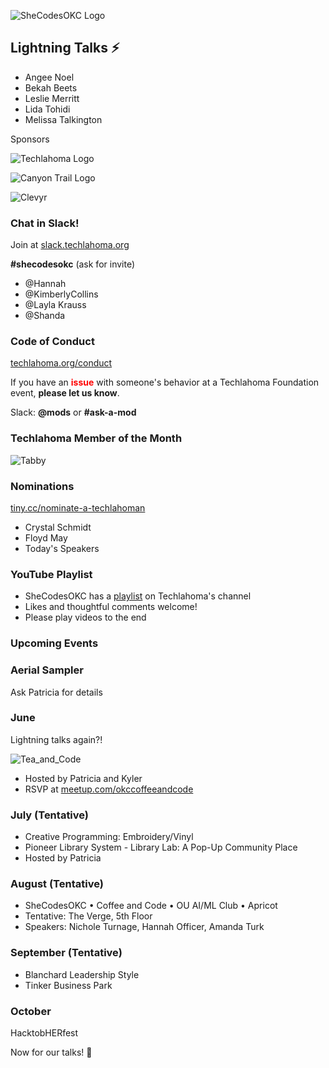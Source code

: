 ![SheCodesOKC Logo](https://personal-k8s-main-space.nyc3.digitaloceanspaces.com/simpleslides.dev/user-uploads/40/01HSMEQDP64ABGZHRHE3FY86BS.png)

## Lightning Talks ⚡
* Angee Noel
* Bekah Beets
* Leslie Merritt
* Lida Tohidi
* Melissa Talkington

Sponsors

![Techlahoma Logo](https://personal-k8s-main-space.nyc3.digitaloceanspaces.com/simpleslides.dev/user-uploads/38/01HSMEHB913M3M3NFF1ZQE0KY7.png)

![Canyon Trail Logo](https://personal-k8s-main-space.nyc3.digitaloceanspaces.com/simpleslides.dev/user-uploads/39/01HSMEJ54758WV0XX7TVZ42Z48.png)

![Clevyr](https://personal-k8s-main-space.nyc3.digitaloceanspaces.com/simpleslides.dev/user-uploads/36/01HSME9XYP9DPZE96G9EQA2146.png)

### Chat in Slack!
Join at [slack.techlahoma.org](https://slack.techlahoma.org)

**#shecodesokc** (ask for invite)
- @Hannah
- @KimberlyCollins
- @Layla Krauss
- @Shanda

### Code of Conduct
[techlahoma.org/conduct](https://techlahoma.org/conduct)

If you have an <span style="color: red;">**issue**</span> with someone's behavior at a Techlahoma Foundation event, **please let us know**.  

Slack: **@mods** or **#ask-a-mod**

### Techlahoma Member of the Month

![Tabby](https://www.techlahoma.org/wp-content/uploads/2025/03/Member-of-the-Month_-_March-2025_-_Tabby-Douglass.jpg)

### Nominations
[tiny.cc/nominate-a-techlahoman](https://tiny.cc/nominate-a-techlahoman)
* Crystal Schmidt
* Floyd May
* Today's Speakers

### YouTube Playlist
* SheCodesOKC has a [playlist](https://www.youtube.com/playlist?list=PLdW0ayjzW_LCTxJGdEZ63341aTLDGJAbb) on Techlahoma's channel
* Likes and thoughtful comments welcome!
* Please play videos to the end

### Upcoming Events

### Aerial Sampler
Ask Patricia for details

### June
Lightning talks again?!

![Tea_and_Code](https://secure.meetupstatic.com/photos/event/5/7/c/d/600_527422477.webp?w=384)
* Hosted by Patricia and Kyler
* RSVP at [meetup.com/okccoffeeandcode](https://www.meetup.com/okccoffeeandcode/)

### July (Tentative)
* Creative Programming: Embroidery/Vinyl
* Pioneer Library System - Library Lab: A Pop-Up Community Place
* Hosted by Patricia

### August (Tentative)
* SheCodesOKC • Coffee and Code • OU AI/ML Club • Apricot
* Tentative: The Verge, 5th Floor
* Speakers: Nichole Turnage, Hannah Officer, Amanda Turk

### September (Tentative)
* Blanchard Leadership Style
* Tinker Business Park

### October
HacktobHERfest

Now for our talks! 🎉
